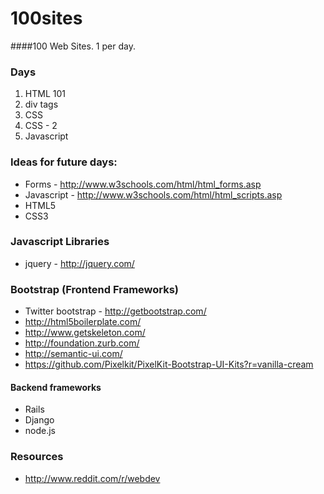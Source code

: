 100sites
========
####100 Web Sites. 1 per day.

### Days
1. HTML 101
2. div tags
3. CSS
4. CSS - 2
5. Javascript

### Ideas for future days:
  * Forms - http://www.w3schools.com/html/html_forms.asp
  * Javascript - http://www.w3schools.com/html/html_scripts.asp
  * HTML5
  * CSS3

### Javascript Libraries
  * jquery - http://jquery.com/

### Bootstrap (Frontend Frameworks)
* Twitter bootstrap - http://getbootstrap.com/
* http://html5boilerplate.com/
* http://www.getskeleton.com/
* http://foundation.zurb.com/
* http://semantic-ui.com/
* https://github.com/Pixelkit/PixelKit-Bootstrap-UI-Kits?r=vanilla-cream

#### Backend frameworks
 * Rails
 * Django
 * node.js

### Resources
* http://www.reddit.com/r/webdev

